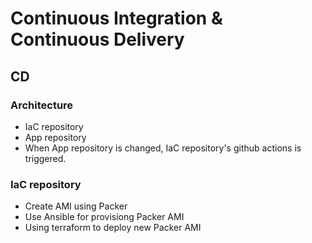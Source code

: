 # Continuous Integration & Continuous Delivery

## CD

### Architecture

- IaC repository
- App repository
- When App repository is changed, IaC repository's github actions is triggered.

### IaC repository

- Create AMI using Packer
- Use Ansible for provisiong Packer AMI
- Using terraform to deploy new Packer AMI
